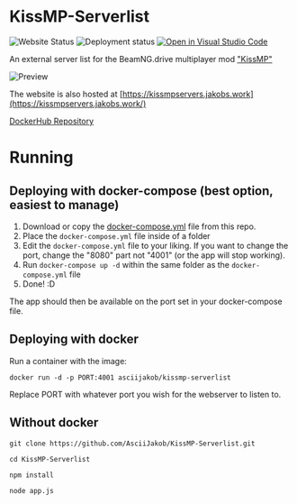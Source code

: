 
# KissMP-Serverlist
![Website Status](https://img.shields.io/website?url=https%3A%2F%2Fkissmpservers.jakobs.work%2F) 
![Deployment status](https://github.com/AsciiJakob/KissMP-Serverlist/actions/workflows/dockerhub-deploy.yml/badge.svg)
[![Open in Visual Studio Code](https://open.vscode.dev/badges/open-in-vscode.svg)](https://open.vscode.dev/AsciiJakob/KissMP-Serverlist)


An external server list for the BeamNG.drive multiplayer mod ["KissMP"](https://github.com/TheHellBox/KISS-multiplayer)

![Preview](https://i.imgur.com/Cd0FFmf.png)

The website is also hosted at [https://kissmpservers.jakobs.work](https://kissmpservers.jakobs.work/)

[DockerHub Repository](https://hub.docker.com/r/asciijakob/kissmp-serverlist)

# Running


## Deploying with docker-compose (best option, easiest to manage)

1. Download or copy the [docker-compose.yml](https://github.com/AsciiJakob/KissMP-Serverlist/blob/main/docker-compose.yml) file from this repo.
2. Place the `docker-compose.yml` file inside of a folder
3. Edit the `docker-compose.yml` file to your liking. If you want to change the port, change the "8080" part not "4001" (or the app will stop working).
4. Run `docker-compose up -d` within the same folder as the `docker-compose.yml` file
5. Done! :D

The app should then be available on the port set in your docker-compose file.


## Deploying with docker
Run a container with the image:

`docker run -d -p PORT:4001 asciijakob/kissmp-serverlist`

Replace PORT with whatever port you wish for the webserver to listen to.

## Without docker
`git clone https://github.com/AsciiJakob/KissMP-Serverlist.git`

`cd KissMP-Serverlist`

`npm install`

`node app.js`

